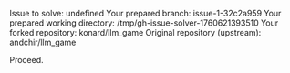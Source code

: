 Issue to solve: undefined
Your prepared branch: issue-1-32c2a959
Your prepared working directory: /tmp/gh-issue-solver-1760621393510
Your forked repository: konard/llm_game
Original repository (upstream): andchir/llm_game

Proceed.